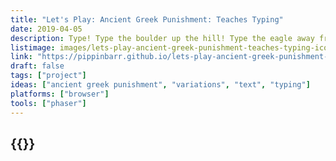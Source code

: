 ```yaml
---
title: "Let's Play: Ancient Greek Punishment: Teaches Typing"
date: 2019-04-05
description: Type! Type the boulder up the hill! Type the eagle away from your liver! Type, damn you! It’s Mavis Beacon Teaches Typing in the depths of Hades! Feel the burn of your repetitive strain injuries!
listimage: images/lets-play-ancient-greek-punishment-teaches-typing-icon.png
link: "https://pippinbarr.github.io/lets-play-ancient-greek-punishment-teaches-typing/info/"
draft: false
tags: ["project"]
ideas: ["ancient greek punishment", "variations", "text", "typing"]
platforms: ["browser"]
tools: ["phaser"]
---
```


## {{<param title >}}

